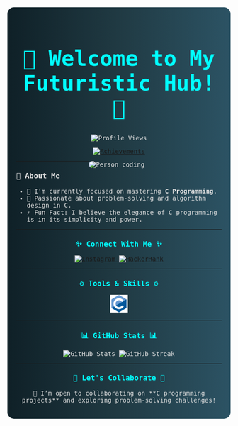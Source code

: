<div style="background: linear-gradient(to right, #0f2027, #203a43, #2c5364); padding: 20px; border-radius: 15px; color: #e0e0e0; font-family: 'Consolas', monospace;">

<h1 align="center" style="color: #00ffff; font-size: 3rem;">🚀 Welcome to My Futuristic Hub! 🚀</h1>

<p align="center">
    <img src="https://komarev.com/ghpvc/?username=christinraju&label=Visitors&color=0e75b6&style=flat-square" alt="Profile Views" />
</p>

<p align="center"> 
    <a href="https://github.com/ryo-ma/github-profile-trophy">
        <img src="https://github-profile-trophy.vercel.app/?username=christinraju&theme=darkhub" alt="Achievements" />
    </a> 
</p>

<img align="right" alt="Person coding" width="300" style="border-radius: 15px;" src="https://media.giphy.com/media/1r22lni1CN6uB0TeNY/giphy.gif">

---

### 🌌 **About Me**
- 🌱 I’m currently focused on mastering **C Programming**.  
- 🔧 Passionate about problem-solving and algorithm design in C.  
- ⚡ Fun Fact: I believe the elegance of C programming is in its simplicity and power.  

---

<h3 align="center" style="color: #00ffff;">✨ Connect With Me ✨</h3>
<p align="center">
    <a href="https://instagram.com/x.chr1st1n" target="blank">
        <img src="https://img.shields.io/badge/Instagram-8a3ab9?style=for-the-badge&logo=instagram&logoColor=white" alt="Instagram" />
    </a>
    <a href="https://www.hackerrank.com/2006christinraju" target="blank">
        <img src="https://img.shields.io/badge/Hackerrank-2ec866?style=for-the-badge&logo=hackerrank&logoColor=white" alt="HackerRank" />
    </a>
</p>

---

<h3 align="center" style="color: #00ffff;">⚙️ Tools & Skills ⚙️</h3>
<p align="center">
    <a href="https://www.cprogramming.com/" target="_blank">
        <img src="https://raw.githubusercontent.com/devicons/devicon/master/icons/c/c-original.svg" alt="C" width="40" height="40" />
    </a>
</p>

---

<h3 align="center" style="color: #00ffff;">📊 GitHub Stats 📊</h3>
<p align="center">
    <img src="https://github-readme-stats.vercel.app/api?username=christinraju&show_icons=true&theme=tokyonight" alt="GitHub Stats" />
    <img src="https://github-readme-streak-stats.herokuapp.com/?user=christinraju&theme=tokyonight" alt="GitHub Streak" />
</p>

---

<h3 align="center" style="color: #00ffff;">🌌 Let's Collaborate 🌌</h3>
<p align="center">🚀 I’m open to collaborating on **C programming projects** and exploring problem-solving challenges!</p>

</div>


